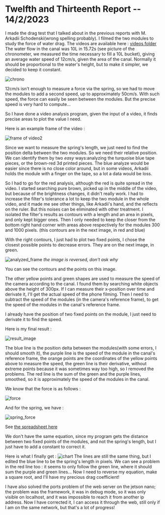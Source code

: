 # Twelfth and Thirteenth Report -- 14/2/2023


I made the drag test that I talked about in the previous reports with M. Arkadii Schodenski(wrong spelling probably).
I filmed the two modules to study the force of water drag.
The videos are available here : [videos folder](images_and_videos_for_reports/temp_fishe/new)
The water flow in the canal was 10L in 15.72s (see picture of the chronometer, we  measured the time necessary to fill a 10L bucket), giving an average water speed of 12cm/s, given the area of the canal.
Normally it should be proportional to  the water's height, but to make it simpler, we decided to keep it constant.

![chrono](images_and_videos_for_reports/temp_fishe/new/IMG_20230207_112148_920.jpg)

12cm/s isn't enough to measure a force via the spring, so we had to move the modules to add a second speed, up to approximately 50cm/s. With such speed, the force can easily be seen between the modules. But the precise speed is very hard to compute...

So I have done a video analysis program, given the input of a video, it finds precise areas to plot the value I need.

Here is an example frame of the video :

![frame of video2](images_and_videos_for_reports/img_proc_1.png)

Since we want to measure the spring's length, we just need to find the position delta between the two modules. So we need their relative position. We can identify them by two *easy* ways:analyzing the turquoise blue tape pieces, or the brown-red 3d printed pieces. The blue analyze would be easier since there is no close color around, but in some videos, Arkadii holds the module with a finger on the tape, so a lot a data would be loss.

So I had to go for the red analysis, although the red is quite spread in the video.
I started searching pure brown, picked up in the middle of the video, but because of the brightness changes, it didn't really work. I had to increase the filter's tolerance a lot to keep the two module in the whole video, and it made me see other things, like Arkadii's hand, and the reflects on the ruler. But this noises can be eliminated with other treatment. I isolated the filter's results as contours with a length and an area in pixels, and only kept bigger ones. Then I only needed to keep the closer from the bottom right hand corner with areas above respectively for the modules 300 and 1000 pixels. (this contours are in the next image, in red and blue)

With the right contours, I just had to plot two fixed points, I chose the closest possible points to decrease errors. They are on the next image, in green.

![analyzed_frame](images_and_videos_for_reports/img_proc_2.png)
*the image is reversed, don't ask why*

You can see the contours and the points on this image.

The other yellow points and green shapes are used to measure the speed of the camera according to the canal. I found them by searching white objects above the height of 300px. If I can measure their x-position over time and derivate it, I'll get the actual speed of the phone filming. Then I need to subtract the speed of the modules (in the camera's reference frame), to get the speed of the modules in the canal's reference frame.

I already have the position of two fixed points on the module, I just need to derivate it to find the speed.

Here is my final result : 

![result_image](images_and_videos_for_reports/img_proc_3.png)

The blue line is the position delta between the modules(with some errors, I should smooth it), the purple line is the speed of the module in the canal's reference frame, the orange points are the coordinates of the yellow points above to measure the speed, the green line is their derivative, without extreme points because it was sometimes way too high, so I removed the problems. The red line is the sum of the green and the purple lines, smoothed, so it is approximately the speed of the modules in the canal.

We know that the force is as follows : 

![force](images_and_videos_for_reports/force.png)


And for the spring, we have : 

![spring_force](images_and_videos_for_reports/ressort.png)

See [the spreadsheet here](/Models/ressort.ods)

We don't have the same equation, since my program gets the distance between two fixed points of the modules, and not the spring's length, but I just have to add a constant to correct it.

Here is what I finally get : 
![chart](images_and_videos_for_reports/chart.png)
The lines are still the same thing, but I edited the blue line to be the spring's length in pixels.
We can see a problem in the red line too : it seems to only follow the green line, where it should sum the purple and green lines...
Now I need to reverse my equation, make a square root, and I'll have my precious drag coefficient!

I have also solved the ports problem of the web server on the jetson nano; the problem was the framework, it was in debug mode, so it was only visible on localhost, and it was impossible to reach it from another ip address. Now I have corrected it, I can access it through the web, still only if I am on the same network, but that's a lot of progress!

